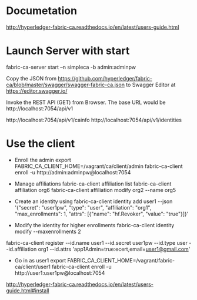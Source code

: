 Documetation
============
http://hyperledger-fabric-ca.readthedocs.io/en/latest/users-guide.html


Launch Server with start
========================
fabric-ca-server   start –n simpleca -b   admin:adminpw

Copy the JSON from https://github.com/hyperledger/fabric-ca/blob/master/swagger/swagger-fabric-ca.json 
to Swagger Editor at https://editor.swagger.io/

Invoke the REST API (GET) from Browser. The base URL would be http://localhost:7054/api/v1

http://localhost:7054/api/v1/cainfo
http://localhost:7054/api/v1/identities

Use the client
==============
- Enroll the admin
export FABRIC_CA_CLIENT_HOME=/vagrant/ca/client/admin
fabric-ca-client enroll -u http://admin:adminpw@localhost:7054

- Manage affiliations
fabric-ca-client affiliation list
fabric-ca-client affiliation org6
fabric-ca-client affiliation modify org2 --name org5

* Create an identity using 
fabric-ca-client identity add user1 --json '{"secret": "user1pw", "type": "user", "affiliation": "org1", "max_enrollments": 1, "attrs": [{"name": "hf.Revoker", "value": "true"}]}'

* Modify the identity for higher enrollments
fabric-ca-client identity modify --maxenrollments 2

fabric-ca-client register --id.name user1 --id.secret user1pw --id.type user --id.affiliation org1 --id.attrs 'app1Admin=true:ecert,email=user1@gmail.com'

* Go in as user1
export FABRIC_CA_CLIENT_HOME=/vagrant/fabric-ca/client/user1
fabric-ca-client enroll -u http://user1:user1pw@localhost:7054


http://hyperledger-fabric-ca.readthedocs.io/en/latest/users-guide.html#install








